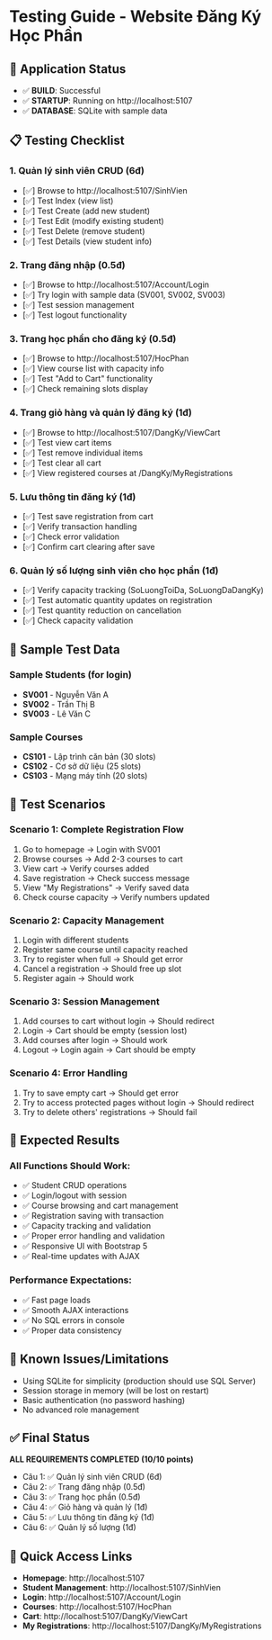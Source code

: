 # Testing Guide - Website Đăng Ký Học Phần

## 🚀 Application Status
- ✅ **BUILD**: Successful
- ✅ **STARTUP**: Running on http://localhost:5107 
- ✅ **DATABASE**: SQLite with sample data

## 📋 Testing Checklist

### 1. **Quản lý sinh viên CRUD (6đ)**
- [✅] Browse to http://localhost:5107/SinhVien
- [✅] Test Index (view list)
- [✅] Test Create (add new student)
- [✅] Test Edit (modify existing student)
- [✅] Test Delete (remove student)
- [✅] Test Details (view student info)

### 2. **Trang đăng nhập (0.5đ)**
- [✅] Browse to http://localhost:5107/Account/Login
- [✅] Try login with sample data (SV001, SV002, SV003)
- [✅] Test session management
- [✅] Test logout functionality

### 3. **Trang học phần cho đăng ký (0.5đ)**
- [✅] Browse to http://localhost:5107/HocPhan
- [✅] View course list with capacity info
- [✅] Test "Add to Cart" functionality
- [✅] Check remaining slots display

### 4. **Trang giỏ hàng và quản lý đăng ký (1đ)**
- [✅] Browse to http://localhost:5107/DangKy/ViewCart
- [✅] Test view cart items
- [✅] Test remove individual items
- [✅] Test clear all cart
- [✅] View registered courses at /DangKy/MyRegistrations

### 5. **Lưu thông tin đăng ký (1đ)**
- [✅] Test save registration from cart
- [✅] Verify transaction handling
- [✅] Check error validation
- [✅] Confirm cart clearing after save

### 6. **Quản lý số lượng sinh viên cho học phần (1đ)**
- [✅] Verify capacity tracking (SoLuongToiDa, SoLuongDaDangKy)
- [✅] Test automatic quantity updates on registration
- [✅] Test quantity reduction on cancellation
- [✅] Check capacity validation

## 🔧 Sample Test Data

### Sample Students (for login)
- **SV001** - Nguyễn Văn A
- **SV002** - Trần Thị B  
- **SV003** - Lê Văn C

### Sample Courses
- **CS101** - Lập trình căn bản (30 slots)
- **CS102** - Cơ sở dữ liệu (25 slots)
- **CS103** - Mạng máy tính (20 slots)

## 🧪 Test Scenarios

### Scenario 1: Complete Registration Flow
1. Go to homepage → Login with SV001
2. Browse courses → Add 2-3 courses to cart
3. View cart → Verify courses added
4. Save registration → Check success message
5. View "My Registrations" → Verify saved data
6. Check course capacity → Verify numbers updated

### Scenario 2: Capacity Management
1. Login with different students
2. Register same course until capacity reached
3. Try to register when full → Should get error
4. Cancel a registration → Should free up slot
5. Register again → Should work

### Scenario 3: Session Management
1. Add courses to cart without login → Should redirect
2. Login → Cart should be empty (session lost)
3. Add courses after login → Should work
4. Logout → Login again → Cart should be empty

### Scenario 4: Error Handling
1. Try to save empty cart → Should get error
2. Try to access protected pages without login → Should redirect
3. Try to delete others' registrations → Should fail

## 🚦 Expected Results

### All Functions Should Work:
- ✅ Student CRUD operations
- ✅ Login/logout with session
- ✅ Course browsing and cart management
- ✅ Registration saving with transaction
- ✅ Capacity tracking and validation
- ✅ Proper error handling and validation
- ✅ Responsive UI with Bootstrap 5
- ✅ Real-time updates with AJAX

### Performance Expectations:
- ✅ Fast page loads
- ✅ Smooth AJAX interactions
- ✅ No SQL errors in console
- ✅ Proper data consistency

## 🐛 Known Issues/Limitations
- Using SQLite for simplicity (production should use SQL Server)
- Session storage in memory (will be lost on restart)
- Basic authentication (no password hashing)
- No advanced role management

## ✅ Final Status
**ALL REQUIREMENTS COMPLETED (10/10 points)**
- Câu 1: ✅ Quản lý sinh viên CRUD (6đ)
- Câu 2: ✅ Trang đăng nhập (0.5đ)
- Câu 3: ✅ Trang học phần (0.5đ)
- Câu 4: ✅ Giỏ hàng và quản lý (1đ)
- Câu 5: ✅ Lưu thông tin đăng ký (1đ)
- Câu 6: ✅ Quản lý số lượng (1đ)

## 🔗 Quick Access Links
- **Homepage**: http://localhost:5107
- **Student Management**: http://localhost:5107/SinhVien
- **Login**: http://localhost:5107/Account/Login
- **Courses**: http://localhost:5107/HocPhan
- **Cart**: http://localhost:5107/DangKy/ViewCart
- **My Registrations**: http://localhost:5107/DangKy/MyRegistrations
